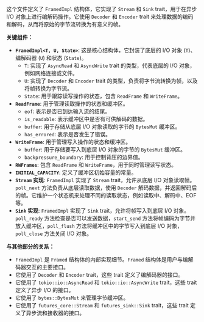 这个文件定义了 `FramedImpl` 结构体，它实现了 `Stream` 和 `Sink` trait，用于在异步 I/O 对象上进行编解码操作。它使用 `Decoder` 和 `Encoder` trait 来处理数据的编码和解码，从而将原始的字节流转换为有意义的帧。

**关键组件：**

*   **`FramedImpl<T, U, State>`**: 这是核心结构体，它封装了底层的 I/O 对象 (`T`)、编解码器 (`U`) 和状态 (`State`)。
    *   `T`:  实现了 `AsyncRead` 和 `AsyncWrite` trait 的类型，代表底层的 I/O 对象，例如网络连接或文件。
    *   `U`: 实现了 `Decoder` 和 `Encoder` trait 的类型，负责将字节流转换为帧，以及将帧转换为字节流。
    *   `State`:  用于跟踪读写操作的状态，包含 `ReadFrame` 和 `WriteFrame`。
*   **`ReadFrame`**:  用于管理读取操作的状态和缓冲区。
    *   `eof`:  表示是否已到达输入流的结尾。
    *   `is_readable`:  表示缓冲区中是否有可供解码的数据。
    *   `buffer`:  用于存储从底层 I/O 对象读取的字节的 `BytesMut` 缓冲区。
    *   `has_errored`:  表示是否发生了错误。
*   **`WriteFrame`**:  用于管理写入操作的状态和缓冲区。
    *   `buffer`:  用于存储要写入到底层 I/O 对象的字节的 `BytesMut` 缓冲区。
    *   `backpressure_boundary`:  用于控制背压的边界值。
*   **`RWFrames`**:  包含 `ReadFrame` 和 `WriteFrame`，用于同时管理读写状态。
*   **`INITIAL_CAPACITY`**:  定义了缓冲区初始容量的常量。
*   **`Stream` 实现**:  `FramedImpl` 实现了 `Stream` trait，允许从底层 I/O 对象读取帧。`poll_next` 方法负责从底层读取数据，使用 `Decoder` 解码数据，并返回解码后的帧。它维护一个状态机来处理不同的读取状态，例如读取中、解码中、EOF 等。
*   **`Sink` 实现**:  `FramedImpl` 实现了 `Sink` trait，允许将帧写入到底层 I/O 对象。`poll_ready` 方法检查是否可以发送数据，`start_send` 方法将帧编码为字节并放入缓冲区，`poll_flush` 方法将缓冲区中的字节写入到底层 I/O 对象，`poll_close` 方法关闭 I/O 对象。

**与其他部分的关系：**

*   `FramedImpl` 是 `Framed` 结构体的内部实现细节。`Framed` 结构体是用户与编解码器交互的主要接口。
*   它使用了 `Decoder` 和 `Encoder` trait，这些 trait 定义了编解码器的接口。
*   它使用了 `tokio::io::AsyncRead` 和 `tokio::io::AsyncWrite` trait，这些 trait 定义了异步 I/O 的接口。
*   它使用了 `bytes::BytesMut` 来管理字节缓冲区。
*   它使用了 `futures_core::Stream` 和 `futures_sink::Sink` trait，这些 trait 定义了异步流和接收器的接口。

